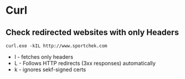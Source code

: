 # Curl

## Check redirected websites with only Headers

`curl.exe -kIL http://www.sportchek.com`
 - I - fetches only headers
 - L - Follows HTTP redirects (3xx responses) automatically
 - k - ignores sekf-signed certs